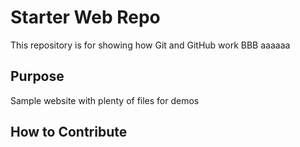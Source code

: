 # Starter Web Repo

This repository is for showing how Git and GitHub work
BBB
aaaaaa

## Purpose

Sample website with plenty of files for demos

## How to Contribute
